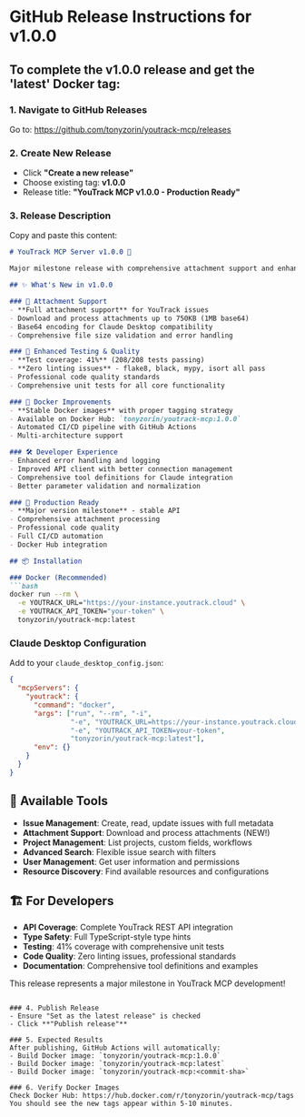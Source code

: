 # GitHub Release Instructions for v1.0.0

## To complete the v1.0.0 release and get the 'latest' Docker tag:

### 1. Navigate to GitHub Releases
Go to: https://github.com/tonyzorin/youtrack-mcp/releases

### 2. Create New Release
- Click **"Create a new release"**
- Choose existing tag: **v1.0.0**
- Release title: **"YouTrack MCP v1.0.0 - Production Ready"**

### 3. Release Description
Copy and paste this content:

```markdown
# YouTrack MCP Server v1.0.0 🎉

Major milestone release with comprehensive attachment support and enhanced code quality.

## ✨ What's New in v1.0.0

### 📎 Attachment Support
- **Full attachment support** for YouTrack issues  
- Download and process attachments up to 750KB (1MB base64)
- Base64 encoding for Claude Desktop compatibility
- Comprehensive file size validation and error handling

### 🧪 Enhanced Testing & Quality  
- **Test coverage: 41%** (208/208 tests passing)
- **Zero linting issues** - flake8, black, mypy, isort all pass
- Professional code quality standards
- Comprehensive unit tests for all core functionality

### 🐳 Docker Improvements
- **Stable Docker images** with proper tagging strategy
- Available on Docker Hub: `tonyzorin/youtrack-mcp:1.0.0`
- Automated CI/CD pipeline with GitHub Actions
- Multi-architecture support

### 🛠️ Developer Experience
- Enhanced error handling and logging
- Improved API client with better connection management
- Comprehensive tool definitions for Claude integration
- Better parameter validation and normalization

### 🚀 Production Ready
- **Major version milestone** - stable API
- Comprehensive attachment processing
- Professional code quality
- Full CI/CD automation
- Docker Hub integration

## 📦 Installation

### Docker (Recommended)
```bash
docker run --rm \
  -e YOUTRACK_URL="https://your-instance.youtrack.cloud" \
  -e YOUTRACK_API_TOKEN="your-token" \
  tonyzorin/youtrack-mcp:latest
```

### Claude Desktop Configuration
Add to your `claude_desktop_config.json`:
```json
{
  "mcpServers": {
    "youtrack": {
      "command": "docker",
      "args": ["run", "--rm", "-i", 
               "-e", "YOUTRACK_URL=https://your-instance.youtrack.cloud",
               "-e", "YOUTRACK_API_TOKEN=your-token",
               "tonyzorin/youtrack-mcp:latest"],
      "env": {}
    }
  }
}
```

## 🔧 Available Tools

- **Issue Management**: Create, read, update issues with full metadata
- **Attachment Support**: Download and process attachments (NEW!)
- **Project Management**: List projects, custom fields, workflows
- **Advanced Search**: Flexible issue search with filters
- **User Management**: Get user information and permissions
- **Resource Discovery**: Find available resources and configurations

## 🏗️ For Developers

- **API Coverage**: Complete YouTrack REST API integration
- **Type Safety**: Full TypeScript-style type hints
- **Testing**: 41% coverage with comprehensive unit tests
- **Code Quality**: Zero linting issues, professional standards
- **Documentation**: Comprehensive tool definitions and examples

This release represents a major milestone in YouTrack MCP development!
```

### 4. Publish Release
- Ensure "Set as the latest release" is checked
- Click **"Publish release"**

### 5. Expected Results
After publishing, GitHub Actions will automatically:
- Build Docker image: `tonyzorin/youtrack-mcp:1.0.0`
- Build Docker image: `tonyzorin/youtrack-mcp:latest` 
- Build Docker image: `tonyzorin/youtrack-mcp:<commit-sha>`

### 6. Verify Docker Images
Check Docker Hub: https://hub.docker.com/r/tonyzorin/youtrack-mcp/tags
You should see the new tags appear within 5-10 minutes. 
